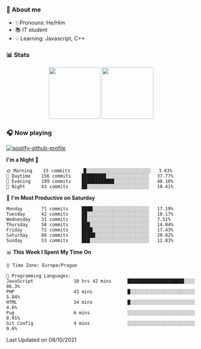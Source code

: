 ### 👋 About me

- ✨Pronouns: He/Him
- 📚 IT student
- 💡 Learning: Javascript, C++

### 📊 Stats
<p align="center">
  <img height="137px" src="https://github-readme-stats-ashy-seven.vercel.app/api?username=Nanoslav&count_private=true&theme=dark&show_icons=true" />
  <img height="137px" src="https://github-readme-stats-ashy-seven.vercel.app/api/top-langs?username=Nanoslav&count_private=true&layout=compact&theme=dark" />
</p>

### 🎧 Now playing
[![spotify-github-profile](https://spotify-github-profile.vercel.app/api/view?uid=g509347fts6blldcmm8uxhzib&cover_image=true&theme=novatorem)](https://spotify-github-profile.vercel.app/api/view?uid=g509347fts6blldcmm8uxhzib&redirect=true)

<!--START_SECTION:waka-->
**I'm a Night 🦉** 

```text
🌞 Morning    15 commits     █░░░░░░░░░░░░░░░░░░░░░░░░   3.63% 
🌆 Daytime    156 commits    █████████░░░░░░░░░░░░░░░░   37.77% 
🌃 Evening    199 commits    ████████████░░░░░░░░░░░░░   48.18% 
🌙 Night      43 commits     ██░░░░░░░░░░░░░░░░░░░░░░░   10.41%

```
📅 **I'm Most Productive on Saturday** 

```text
Monday       71 commits     ████░░░░░░░░░░░░░░░░░░░░░   17.19% 
Tuesday      42 commits     ██░░░░░░░░░░░░░░░░░░░░░░░   10.17% 
Wednesday    31 commits     ██░░░░░░░░░░░░░░░░░░░░░░░   7.51% 
Thursday     58 commits     ███░░░░░░░░░░░░░░░░░░░░░░   14.04% 
Friday       72 commits     ████░░░░░░░░░░░░░░░░░░░░░   17.43% 
Saturday     86 commits     █████░░░░░░░░░░░░░░░░░░░░   20.82% 
Sunday       53 commits     ███░░░░░░░░░░░░░░░░░░░░░░   12.83%

```


📊 **This Week I Spent My Time On** 

```text
⌚︎ Time Zone: Europe/Prague

💬 Programming Languages: 
JavaScript               10 hrs 42 mins      █████████████████████░░░░   86.3% 
PHP                      43 mins             █░░░░░░░░░░░░░░░░░░░░░░░░   5.84% 
HTML                     34 mins             █░░░░░░░░░░░░░░░░░░░░░░░░   4.6% 
Pug                      6 mins              ░░░░░░░░░░░░░░░░░░░░░░░░░   0.91% 
Git Config               4 mins              ░░░░░░░░░░░░░░░░░░░░░░░░░   0.6%

```


 Last Updated on 08/10/2021
<!--END_SECTION:waka-->

<!--
**Nanoslav/Nanoslav** is a ✨ _special_ ✨ repository because its `README.md` (this file) appears on your GitHub profile.

Here are some ideas to get you started:

- 🔭 I’m currently working on ...
- 🌱 I’m currently learning ...
- 👯 I’m looking to collaborate on ...
- 🤔 I’m looking for help with ...
- 💬 Ask me about ...
- 📫 How to reach me: ...
- 😄 Pronouns: ...
- ⚡ Fun fact: ...
-->

